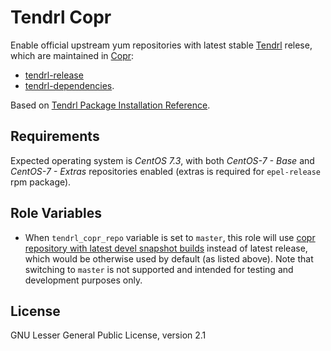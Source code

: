 Tendrl Copr
===========

Enable official upstream yum repositories with latest stable
[Tendrl](http://tendrl.org/) relese, which are maintained in
[Copr](https://docs.pagure.org/copr.copr/user_documentation.html#faq):

* [tendrl-release](https://copr.fedorainfracloud.org/coprs/tendrl/release/)
* [tendrl-dependencies](https://copr.fedorainfracloud.org/coprs/tendrl/dependencies/).

Based on [Tendrl Package Installation
Reference](https://github.com/Tendrl/documentation/wiki/Tendrl-Package-Installation-Reference).

Requirements
------------

Expected operating system is *CentOS 7.3*, with both *CentOS-7 - Base* and
*CentOS-7 - Extras* repositories enabled (extras is required for `epel-release`
rpm package).

Role Variables
--------------

* When `tendrl_copr_repo` variable is set to `master`, this role will use
  [copr repository with latest devel snapshot
  builds](https://copr.fedorainfracloud.org/coprs/tendrl/tendrl/) instead of
  latest release, which would be otherwise used by default (as listed above).
  Note that switching to `master` is not supported and intended for testing and
  development purposes only.

License
-------

GNU Lesser General Public License, version 2.1
